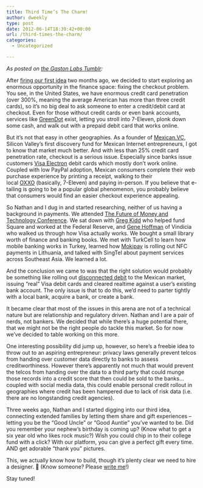 ```yaml
---
title: Third Time’s The Charm!
author: dweekly
type: post
date: 2012-06-14T18:39:42+00:00
url: /third-times-the-charm/
categories:
  - Uncategorized

---
```

_As posted on [the Gaston Labs Tumblr][1]:_

After [firing our first idea][2] two months ago, we decided to start exploring an enormous opportunity in the finance space: fixing the checkout problem. You see, in the United States, we have enormous credit card penetration (over 300%, meaning the average American has more than three credit cards), so it’s no big deal to ask someone to enter a credit/debit card at checkout. Even for those without credit cards or even bank accounts, services like [GreenDot][3] exist, letting you stroll into 7-Eleven, plonk down some cash, and walk out with a prepaid debit card that works online.

But it’s not that easy in other geographies. As a founder of [Mexican.VC][4], Silicon Valley’s first discovery fund for Mexican Internet entrepreneurs, I got to know that market much better. And with less than 25% credit card penetration rate, checkout is a serious issue. Especially since banks issue customers [Visa Electron][5] debit cards which mostly don’t work online. Coupled with low PayPal adoption, Mexican consumers complete their web purchase experience by printing a receipt, walking to their local [OXXO][6] (basically, 7-Eleven) and paying in-person. If you believe that e-tailing is going to be a popular global phenomenon, you probably believe that consumers would find an easier checkout experience appealing.

So Nathan and I dug in and started researching, neither of us having a background in payments. We attended [The Future of Money and Technology Conference][7]. We sat down with [Greg Kidd][8] who helped fund Square and worked at the Federal Reserve, and [Gene Hoffman][9] of Vindicia who walked us through how Visa actually works. We bought a small library worth of finance and banking books. We met with TurkCell to learn how mobile banking works in Turkey, learned how [Mokipay][10] is rolling out NFC payments in Lithuania, and talked with SingTel about payment services across Southeast Asia. We learned a lot.

And the conclusion we came to was that the right solution would probably be something like rolling out [disconnected debit][11] to the Mexican market, issuing “real” Visa debit cards and cleared realtime against a user’s existing bank account. The only issue is that to do this, we’d need to parter tightly with a local bank, acquire a bank, or create a bank.

It became clear that most of the issues in this arena are not of a technical nature but are relationship and regulatory driven. Nathan and I are a pair of nerds, not bankers. We decided that while there’s a huge potential there, that we might not be the right people do tackle this market. So for now we’ve decided to table working on this more.

One interesting possibility did jump up, however, so here’s a freebie idea to throw out to an aspiring entrepreneur: privacy laws generally prevent telcos from handing over customer data directly to banks to assess creditworthiness. However there’s apparently not much that would prevent the telcos from handing over the data to a third party that could munge those records into a credit score that then could be sold to the banks…coupled with social media data, this could enable personal credit rollout in geographies where credit has been hampered due to lack of risk data (i.e. there are no longstanding credit agencies).

Three weeks ago, Nathan and I started digging into our third idea, connecting extended families by letting them share and gift experiences &#8211; letting you be the “Good Uncle” or “Good Auntie” you’ve wanted to be. Did you remember your nephew’s birthday is coming up? (Know what to get a six year old who likes rock music?) Wish you could chip in to their college fund with a click? With our platform, you can give a perfect gift every time. AND get adorable “thank you” pictures.

This, we actually know how to build, though it’s plenty clear we need to hire a designer. 🙂 (Know someone? Please [write me][12]!)

Stay tuned!

 [1]: http://blog.gastonlabs.com/post/25094658222/third-times-the-charm
 [2]: http://blog.gastonlabs.com/post/20326677984/firing-ideas
 [3]: http://greendot.com/
 [4]: http://mexican.vc/
 [5]: http://en.wikipedia.org/wiki/Visa_Electron
 [6]: http://www.oxxo.com/tienda/pagodeservicios.htm
 [7]: http://futureofmoney.com/moneyconference/
 [8]: http://www.crunchbase.com/person/greg-kidd
 [9]: http://www.vindicia.com/Gene-Hoffman
 [10]: http://mokipay.com/en
 [11]: http://en.wikipedia.org/wiki/Decoupled_debit_card
 [12]: mailto:david@weekly.org